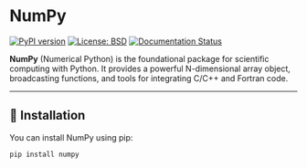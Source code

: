 # NumPy

[![PyPI version](https://badge.fury.io/py/numpy.svg)](https://pypi.org/project/numpy/)
[![License: BSD](https://img.shields.io/badge/License-BSD%203--Clause-blue.svg)](https://opensource.org/licenses/BSD-3-Clause)
[![Documentation Status](https://readthedocs.org/projects/numpy/badge/?version=latest)](https://numpy.readthedocs.io/en/latest/)

**NumPy** (Numerical Python) is the foundational package for scientific computing with Python. It provides a powerful N-dimensional array object, broadcasting functions, and tools for integrating C/C++ and Fortran code.

---

## 🚀 Installation

You can install NumPy using pip:

```bash
pip install numpy

